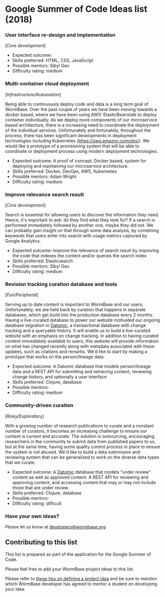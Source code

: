 # Google Summer of Code Ideas list (2018)

### User interface re-design and implementation
[_Core development_]
* Expected outcome:
* Skills preferred: HTML, CSS, JavaScript
* Possible mentors: Sibyl Gao
* Difficulty rating: medium

### Multi-container cloud deployment
[_Infrastructure/Automation_]

Being able to continuously deploy code and data is a long term goal of WormBase. Over the past couple of years we have been moving towards a docker based, where we have been using AWS' ElasticBeanstalk to deploy container individually. As we deploy more components of our microservice based architecture, there is a increasing need to coordinate the deployment of the individual services. Unfortunately and fortunately, throughout the process, there has been significant developments in deployment technologies including Kubernetes (https://aws.amazon.com/eks/). We would like a prototype of a provisioning system that will be able to coordinate or deployment process using modern deployment technologies.
* Expected outcome: A proof of concept, Docker based, system for deploying and maintaining our microservice architecture.  
* Skills preferred: Docker, DevOps, AWS, Kubernetes
* Possible mentors: Adam Wright
* Difficulty rating: medium

### Improve relevance search result
[_Core development_]

Search is essential for allowing users to discover the information they need. Hence, it's important to ask: do they find what they look for? If a search is performed immediately followed by another one, maybe they did not. We can probably gain insight on that through some data analysis, by combining keywords that users enter into search with usage metrics captured by Google Analytics.
* Expected outcome: Improve the relevance of search result by improving the code that indexes the content and/or queries the search index
* Skills preferred: Elasticsearch
* Possible mentors: Sibyl Gao
* Difficulty rating: medium

### Revision tracking curation database and tools
[_Fun/Peripheral_]

Serving up to date content is important to WormBase and our users. Unfortunately, we are held back by curation that happens in separate databases, which get build into the production database every 2 months. Having a live-curated database to power our website motivated our ongoing database migration to [Datomic](https://docs.datomic.com/on-prem/getting-started/brief-overview.html), a transactional database with change tracking and a queryable history. It will enable us to build a live-curated website with an emphasis on change tracking. In addition to having curated content immediately available to users, this website will provide information on what has changed recently along with metadata associated with these updates, such as citations and remarks. We'd like to start by making a prototype that works on the person/lineage data.
* Expected outcome: A Datomic database that models person/lineage data and a REST API for submitting and retrieving content, reviewing change history, and optionally a user interface
* Skills preferred: Clojure, database
* Possible mentors:
* Difficulty rating: medium

### Community-driven curation
[_Risky/Exploratory_]

With a growing number of research publications to curate and a constant number of curators, it becomes an increasing challenge to ensure our content is current and accurate. The solution is outsourcing, encouraging researchers in the community to submit data from published papers to us, but at the same time, having some quality control process in place to ensure the system is not abused. We'd like to build a data submission and reviewing system that can be generalized to work on the diverse data types that we curate.
* Expected outcome: A [Datomic](https://docs.datomic.com/on-prem/getting-started/brief-overview.html) database that models "under review" content as well as approved content. A REST API for reviewing and approving content, and accessing content that may or may not include those that are under review.
* Skills preferred: Clojure, database
* Possible mentors:
* Difficulty rating: difficult

### Have your own ideas?
Please let us know at developers@wormbase.org


## Contributing to this list

This list is prepared as part of the application for the Google Summer of Code.

Please feel free to add your WormBase project ideas to this list.

Please refer to [these tips on defining a project idea](https://google.github.io/gsocguides/mentor/defining-a-project-ideas-list) and be sure to mention which WormBase developer has agreed to mentor a student on developing your idea.
